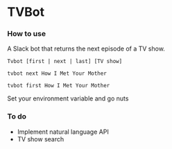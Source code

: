 # TVBot

### How to use
A Slack bot that returns the next episode of a TV show.

```
Tvbot [first | next | last] [TV show]

tvbot next How I Met Your Mother

tvbot first How I Met Your Mother
```
Set your environment variable and go nuts

### To do

* Implement natural language API
* TV show search
